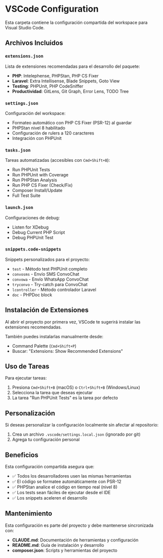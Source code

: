 # VSCode Configuration

Esta carpeta contiene la configuración compartida del workspace para Visual Studio Code.

## Archivos Incluidos

### `extensions.json`
Lista de extensiones recomendadas para el desarrollo del paquete:
- **PHP**: Intelephense, PHPStan, PHP CS Fixer
- **Laravel**: Extra Intellisense, Blade Snippets, Goto View
- **Testing**: PHPUnit, PHP CodeSniffer
- **Productividad**: GitLens, Git Graph, Error Lens, TODO Tree

### `settings.json`
Configuración del workspace:
- Formateo automático con PHP CS Fixer (PSR-12) al guardar
- PHPStan nivel 8 habilitado
- Configuración de rulers a 120 caracteres
- Integración con PHPUnit

### `tasks.json`
Tareas automatizadas (accesibles con `Cmd+Shift+B`):
- Run PHPUnit Tests
- Run PHPUnit with Coverage
- Run PHPStan Analysis
- Run PHP CS Fixer (Check/Fix)
- Composer Install/Update
- Full Test Suite

### `launch.json`
Configuraciones de debug:
- Listen for XDebug
- Debug Current PHP Script
- Debug PHPUnit Test

### `snippets.code-snippets`
Snippets personalizados para el proyecto:
- `test` - Método test PHPUnit completo
- `convosms` - Envío SMS ConvoChat
- `convowa` - Envío WhatsApp ConvoChat
- `tryconvo` - Try-catch para ConvoChat
- `lcontroller` - Método controlador Laravel
- `doc` - PHPDoc block

## Instalación de Extensiones

Al abrir el proyecto por primera vez, VSCode te sugerirá instalar las extensiones recomendadas.

También puedes instalarlas manualmente desde:
- Command Palette (`Cmd+Shift+P`)
- Buscar: "Extensions: Show Recommended Extensions"

## Uso de Tareas

Para ejecutar tareas:
1. Presiona `Cmd+Shift+B` (macOS) o `Ctrl+Shift+B` (Windows/Linux)
2. Selecciona la tarea que deseas ejecutar
3. La tarea "Run PHPUnit Tests" es la tarea por defecto

## Personalización

Si deseas personalizar la configuración localmente sin afectar al repositorio:
1. Crea un archivo `.vscode/settings.local.json` (ignorado por git)
2. Agrega tu configuración personal

## Beneficios

Esta configuración compartida asegura que:
- ✅ Todos los desarrolladores usen las mismas herramientas
- ✅ El código se formatee automáticamente con PSR-12
- ✅ PHPStan analice el código en tiempo real (nivel 8)
- ✅ Los tests sean fáciles de ejecutar desde el IDE
- ✅ Los snippets aceleren el desarrollo

## Mantenimiento

Esta configuración es parte del proyecto y debe mantenerse sincronizada con:
- **CLAUDE.md**: Documentación de herramientas y configuración
- **README.md**: Guía de instalación y desarrollo
- **composer.json**: Scripts y herramientas del proyecto
